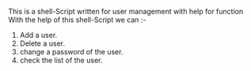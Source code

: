 This is a shell-Script written for user management with help for function
With the help of this shell-Script we can :-
1. Add a user.
2. Delete a user.
3. change a password of the user.
4. check the list of the user.
